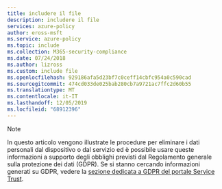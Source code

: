 ```yaml
---
title: includere il file
description: includere il file
services: azure-policy
author: eross-msft
ms.service: azure-policy
ms.topic: include
ms.collection: M365-security-compliance
ms.date: 07/24/2018
ms.author: lizross
ms.custom: include file
ms.openlocfilehash: 929186afa5d23bf7c0ceff14cbfc954a0c590cad
ms.sourcegitcommit: 474cd033de025bab280cb7a9721ac7ffc2d60b55
ms.translationtype: MT
ms.contentlocale: it-IT
ms.lasthandoff: 12/05/2019
ms.locfileid: "68912396"
---
```

>[!Note] 
> In questo articolo vengono illustrate le procedure per eliminare i dati personali dal dispositivo o dal servizio ed è possibile usare queste informazioni a supporto degli obblighi previsti dal Regolamento generale sulla protezione dei dati (GDPR). Se si stanno cercando informazioni generati su GDPR, vedere la [sezione dedicata a GDPR del portale Service Trust](https://servicetrust.microsoft.com/ViewPage/GDPRGetStarted).
